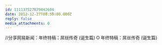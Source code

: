 ```yaml
---
id: 111137527879442604
date: 2012-12-27T00:50:00.000Z
reply: false
media_attachments: 0
---
```


//分享网易新闻：年终特稿：屌丝传奇 (诞生篇) O 年终特稿：屌丝传奇 (诞生篇) ​​​​

